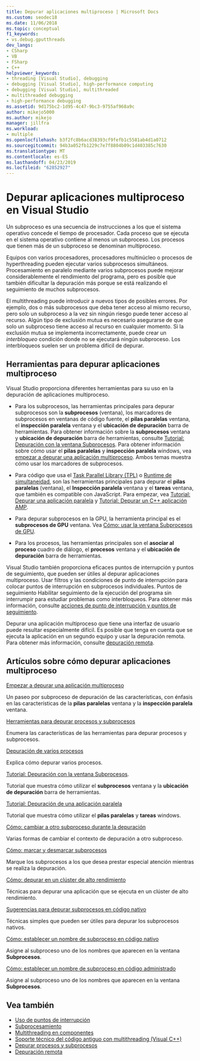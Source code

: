 ```yaml
---
title: Depurar aplicaciones multiproceso | Microsoft Docs
ms.custom: seodec18
ms.date: 11/06/2018
ms.topic: conceptual
f1_keywords:
- vs.debug.gputthreads
dev_langs:
- CSharp
- VB
- FSharp
- C++
helpviewer_keywords:
- threading [Visual Studio], debugging
- debugging [Visual Studio], high-performance computing
- debugging [Visual Studio], multithreaded
- multithreaded debugging
- high-performance debugging
ms.assetid: 9d175bc2-1d95-4c47-9bc3-9755af968a9c
author: mikejo5000
ms.author: mikejo
manager: jillfra
ms.workload:
- multiple
ms.openlocfilehash: b3f2fc8b6acd38393cf9fefb1c5581ab4d1a0712
ms.sourcegitcommit: 94b3a052fb1229c7e7f8804b09c1d403385c7630
ms.translationtype: MT
ms.contentlocale: es-ES
ms.lasthandoff: 04/23/2019
ms.locfileid: "62852927"
---
```

# <a name="debug-multithreaded-applications-in-visual-studio"></a>Depurar aplicaciones multiproceso en Visual Studio
Un subproceso es una secuencia de instrucciones a los que el sistema operativo concede el tiempo de procesador. Cada proceso que se ejecuta en el sistema operativo contiene al menos un subproceso. Los procesos que tienen más de un subproceso se denominan multiproceso.

Equipos con varios procesadores, procesadores multinúcleo o procesos de hyperthreading pueden ejecutar varios subprocesos simultáneos. Procesamiento en paralelo mediante varios subprocesos puede mejorar considerablemente el rendimiento del programa, pero es posible que también dificultar la depuración más porque se está realizando el seguimiento de muchos subprocesos.

El multithreading puede introducir a nuevos tipos de posibles errores. Por ejemplo, dos o más subprocesos que deba tener acceso al mismo recurso, pero solo un subproceso a la vez sin ningún riesgo puede tener acceso al recurso. Algún tipo de exclusión mutua es necesario asegurarse de que solo un subproceso tiene acceso al recurso en cualquier momento. Si la exclusión mutua se implementa incorrectamente, puede crear un *interbloqueo* condición donde no se ejecutará ningún subproceso. Los interbloqueos suelen ser un problema difícil de depurar.

## <a name="tools-for-debugging-multithreaded-apps"></a>Herramientas para depurar aplicaciones multiproceso

Visual Studio proporciona diferentes herramientas para su uso en la depuración de aplicaciones multiproceso.

- Para los subprocesos, las herramientas principales para depurar subprocesos son la **subprocesos** (ventana), los marcadores de subprocesos en ventanas de código fuente, el **pilas paralelas** ventana, el **inspección paralela** ventana y el **ubicación de depuración** barra de herramientas. Para obtener información sobre la **subprocesos** ventana y **ubicación de depuración** barra de herramientas, consulte [Tutorial: Depuración con la ventana Subprocesos](../debugger/how-to-use-the-threads-window.md). Para obtener información sobre cómo usar el **pilas paralelas** y **inspección paralela** windows, vea [empezar a depurar una aplicación multiproceso](../debugger/get-started-debugging-multithreaded-apps.md). Ambos temas muestra cómo usar los marcadores de subprocesos.

- Para código que usa el [Task Parallel Library (TPL)](/dotnet/standard/parallel-programming/task-parallel-library-tpl) o [Runtime de simultaneidad](/cpp/parallel/concrt/concurrency-runtime/), son las herramientas principales para depurar el **pilas paralelas** (ventana), el **Inspección paralela** ventana y el **tareas** ventana, que también es compatible con JavaScript. Para empezar, vea [Tutorial: Depurar una aplicación paralela](../debugger/walkthrough-debugging-a-parallel-application.md) y [Tutorial: Depurar un C++ aplicación AMP](/cpp/parallel/amp/walkthrough-debugging-a-cpp-amp-application).

- Para depurar subprocesos en la GPU, la herramienta principal es el **subprocesos de GPU** ventana. Vea [Cómo: usar la ventana Subprocesos de GPU](../debugger/how-to-use-the-gpu-threads-window.md).

- Para los procesos, las herramientas principales son el **asociar al proceso** cuadro de diálogo, el **procesos** ventana y el **ubicación de depuración** barra de herramientas.

Visual Studio también proporciona eficaces puntos de interrupción y puntos de seguimiento, que pueden ser útiles al depurar aplicaciones multiproceso. Usar filtros y las condiciones de punto de interrupción para colocar puntos de interrupción en subprocesos individuales. Puntos de seguimiento Habilitar seguimiento de la ejecución del programa sin interrumpir para estudiar problemas como interbloqueos. Para obtener más información, consulte [acciones de punto de interrupción y puntos de seguimiento](../debugger/using-breakpoints.md#BKMK_Print_to_the_Output_window_with_tracepoints).

Depurar una aplicación multiproceso que tiene una interfaz de usuario puede resultar especialmente difícil. Es posible que tenga en cuenta que se ejecuta la aplicación en un segundo equipo y usar la depuración remota. Para obtener más información, consulte [depuración remota](../debugger/remote-debugging.md).

## <a name="articles-about-debugging-multithreaded-apps"></a>Artículos sobre cómo depurar aplicaciones multiproceso

 [Empezar a depurar una aplicación multiproceso](../debugger/get-started-debugging-multithreaded-apps.md)

Un paseo por subproceso de depuración de las características, con énfasis en las características de la **pilas paralelas** ventana y la **inspección paralela** ventana.

 [Herramientas para depurar procesos y subprocesos](../debugger/debug-threads-and-processes.md)

Enumera las características de las herramientas para depurar procesos y subprocesos.

 [Depuración de varios procesos](../debugger/debug-multiple-processes.md)

Explica cómo depurar varios procesos.

 [Tutorial: Depuración con la ventana Subprocesos](../debugger/how-to-use-the-threads-window.md).

Tutorial que muestra cómo utilizar el **subprocesos** ventana y la **ubicación de depuración** barra de herramientas.

 [Tutorial: Depuración de una aplicación paralela](../debugger/walkthrough-debugging-a-parallel-application.md)

Tutorial que muestra cómo utilizar el **pilas paralelas** y **tareas** windows.

 [Cómo: cambiar a otro subproceso durante la depuración](../debugger/how-to-switch-to-another-thread-while-debugging.md)

Varias formas de cambiar el contexto de depuración a otro subproceso.

 [Cómo: marcar y desmarcar subprocesos](../debugger/how-to-flag-and-unflag-threads.md)

Marque los subprocesos a los que desea prestar especial atención mientras se realiza la depuración.

 [Cómo: depurar en un clúster de alto rendimiento](../debugger/how-to-debug-on-a-high-performance-cluster.md)

Técnicas para depurar una aplicación que se ejecuta en un clúster de alto rendimiento.

 [Sugerencias para depurar subprocesos en código nativo](../debugger/tips-for-debugging-threads-in-native-code.md)

Técnicas simples que pueden ser útiles para depurar los subprocesos nativos.

 [Cómo: establecer un nombre de subproceso en código nativo](../debugger/how-to-set-a-thread-name-in-native-code.md)

Asigne al subproceso uno de los nombres que aparecen en la ventana **Subprocesos**.

 [Cómo: establecer un nombre de subproceso en código administrado](../debugger/how-to-set-a-thread-name-in-managed-code.md)

Asigne al subproceso uno de los nombres que aparecen en la ventana **Subprocesos**.

## <a name="see-also"></a>Vea también

- [Uso de puntos de interrupción](../debugger/using-breakpoints.md)
- [Subprocesamiento](/dotnet/standard/threading/index)
- [Multithreading en componentes](https://msdn.microsoft.com/Library/2fc31e68-fb71-4544-b654-0ce720478779)
- [Soporte técnico del código antiguo con multithreading (Visual C++)](/cpp/parallel/multithreading-support-for-older-code-visual-cpp)
- [Depurar procesos y subprocesos](../debugger/debug-threads-and-processes.md)
- [Depuración remota](../debugger/remote-debugging.md)